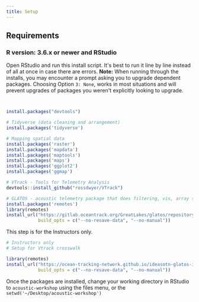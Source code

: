```yaml
---
title: Setup
---
```


## Requirements

### R version: 3.6.x or newer and RStudio

Open RStudio and run this install script. It's best to run it line by line instead of all at once in case there are errors. 
<b>Note:</b> When running through the installs, you may encounter a prompt asking you to upgrade dependent packages. Choosing Option `3: None`, works in most situations and will prevent upgrades of packages you weren't explicitly looking to upgrade.
```r


install.packages("devtools")

# Tidyverse (data cleaning and arrangement)
install.packages('tidyverse')

# Mapping spatial data
install.packages('raster')
install.packages('mapdata')
install.packages('maptools')
install.packages('maps')
install.packages('ggplot2')
install.packages('ggmap')

# VTrack - Tools for Telemetry Analysis
devtools::install_github("rossdwyer/VTrack")

# GLATOS - acoustic telemetry package that does filtering, vis, array simulation, etc.
install.packages('remotes')
library(remotes)
install_url("https://gitlab.oceantrack.org/GreatLakes/glatos/repository/master/archive.zip",
            build_opts = c("--no-resave-data", "--no-manual"))  
```

This step is for the Instructors only.

```r
# Instructors only
# Setup for Vtrack crosswalk

library(remotes)
install_url("https://ocean-tracking-network.github.io/ideasotn-glatos-intro/glatos_0.4.0.1.tar.gz",
            build_opts = c("--no-resave-data", "--no-manual"))  

```

Once the packages are installed, change your working directory in RStudio to `acoustic-workshop` using the files menu, or the `setwd('~/Desktop/acoustic-workshop')`


